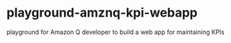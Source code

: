 # playground-amznq-kpi-webapp
playground for Amazon Q developer to build a web app for maintaining KPIs
